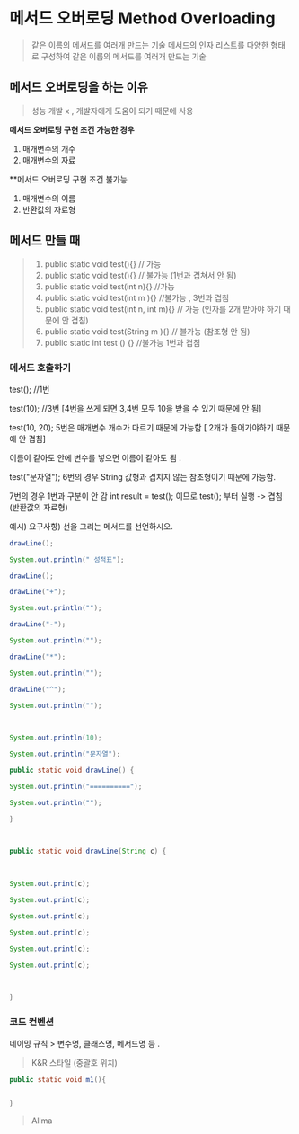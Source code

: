 # 메서드 오버로딩 Method Overloading

> 같은 이름의 메서드를 여러개 만드는 기술
> 메서드의 인자 리스트를 다양한 형태로 구성하여 같은 이름의 메서드를 여러개 만드는 기술

## 메서드 오버로딩을 하는 이유 
> 성능 개발 x , 
> 개발자에게 도움이 되기 때문에 사용

**메서드 오버로딩 구현 조건 가능한 경우**
1. 매개변수의 개수
2. 매개변수의 자료

**메서드 오버로딩 구현 조건 불가능
1. 매개변수의 이름
2. 반환값의 자료형 

## 메서드 만들 때
> 1. public static void test(){} // 가능
> 2. public static void test(){} // 불가능 (1번과 겹쳐서 안 됨)
> 3. public static void test(int n){} //가능 
> 4. public static void test(int m ){} //불가능 , 3번과 겹침
> 5. public static void test(int n, int m){} // 가능 (인자를 2개 받아야 하기 때문에 안 겹침)
> 6. public static void test(String m ){} // 불가능 (참조형 안 됨)
> 7. public static int test () {} //불가능 1번과 겹침

### 메서드 호출하기
 test(); //1번

 test(10); //3번 [4번을 쓰게 되면 3,4번 모두 10을 받을 수 있기 때문에 안 됨]

 test(10, 20); 5번은 매개변수 개수가 다르기 때문에 가능함 [ 2개가 들어가야하기 때문에 안 겹침]

 이름이 같아도 안에 변수를 넣으면 이름이 같아도 됨 .

 test("문자열"); 6번의 경우 String 값형과 겹치지 않는 참조형이기 때문에 가능함.

 7번의 경우 1번과 구분이 안 감 int result = test(); 이므로 test(); 부터 실행 -> 겹침 (반환값의 자료형)


예시)
요구사항) 선을 그리는 메서드를 선언하시오.
```java
drawLine();

System.out.println(" 성적표");

drawLine();

drawLine("+");

System.out.println("");

drawLine("-");

System.out.println("");

drawLine("*");

System.out.println("");

drawLine("^");

System.out.println("");

  

System.out.println(10);

System.out.println("문자열");

public static void drawLine() {

System.out.println("==========");

System.out.println("");

}

  

public static void drawLine(String c) {

  

System.out.print(c);

System.out.print(c);

System.out.print(c);

System.out.print(c);

System.out.print(c);

System.out.print(c);

  

}
```

### 코드 컨벤션
네이밍 규칙 > 변수명, 클래스명, 메서드명 등 . 

> K&R 스타일 (중괄호 위치)

```java
public static void m1(){


}
```

>Allma